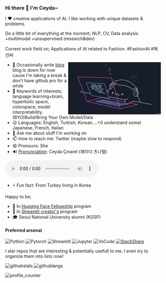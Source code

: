 ### Hi there 👋 I'm Ceyda~


<!--
**cceyda/cceyda** is a ✨ _special_ ✨ repository because its `README.md` (this file) appears on your GitHub profile.

Here are some ideas to get you started:

- 🔭 I’m currently working on ...
- 🌱 I’m currently learning ...
- 👯 I’m looking to collaborate on ...
- 🤔 I’m looking for help with ...
- 💬 Ask me about ...
- 📫 How to reach me: ...
- 😄 Pronouns: ...
- ⚡ Fun fact: ...
-->

I ❤️ creative applications of AI. 
I like working with unique datasets & problems.

Do a little bit of everything at the moment; NLP, CV, Data analysis +multimodal +unsupervised (research&dev)

Current work field on; Applications of AI related to Fashion. #FashionAI #패션AI

<img alt="coding cat" align="right" width="300"  src="./assets/coding_cat.gif" /> 

- 📝 Occasionally write [blog](https://cceyda.github.io/blog) blog is down for now cause I'm taking a break & don't have github pro for a while
- 🔭 Keywords of interests; language learning+brain, hyperbolic space, colorspace, model interpretability. (BYO)Build/Bring Your Own Model/Data
- 😛 Languages: English, Turkish, Korean....+(I understand some) Japanese, French, Italian 
- 💬 Ask me about stuff I'm working on
- 📫 How to reach me: Twitter (maybe slow to respond)
- 😄 Pronouns: She
- 🔊 [Pronunciation](https://github.com/cceyda/cceyda/blob/main/assets/ceyda.mp4): Ceyda Çınarel (재이다 츠나렐)

<audio controls>
  <source src="https://github.com/cceyda/cceyda/blob/main/assets/ceyda.mp4" />
</audio> 

- ⚡ Fun fact: From Turkey living in Korea


Happy to be;
- 🤗 In [Hugging Face Fellowship](https://huggingface.co/blog/fellowship) program
- 🎈 In [Streamlit creator's](https://streamlit.io/creators) program 
- 🎓 Seoul National University alumni (KGSP)


#### Preferred arsenal 

![Python](https://img.shields.io/badge/python-3670A0?style=for-the-badge&logo=python&logoColor=ffdd54) ![Pytorch](https://img.shields.io/badge/PyTorch-%23EE4C2C.svg?style=for-the-badge&logo=PyTorch&logoColor=white) ![Streamlit](https://img.shields.io/badge/Streamlit-%23EE4C2C.svg?style=for-the-badge&logo=Streamlit&logoColor=white)
![Jupyter](https://img.shields.io/badge/jupyter-%23FA0F00.svg?style=for-the-badge&logo=jupyter&logoColor=white) ![VsCode](https://img.shields.io/badge/Visual%20Studio%20Code-0078d7.svg?style=for-the-badge&logo=visual-studio-code&logoColor=white) [![StackShare](https://img.shields.io/badge/More-%23EE4C2C.svg?style=for-the-badge&logo=StackShare&logoColor=white)](https://stackshare.io/cceyda/my-stack)

I star repos that are interesting & potentially usefull to me. I even try to organize them into lists now! 
<!-- [![Streamlit](https://github-profile-trophy.vercel.app/?username=cceyda&title=Stars&no-bg=true&no-frame=true)](https://github.com/cceyda?tab=stars) -->

![githubstats](https://github-readme-stats.vercel.app/api?username=cceyda&hide_rank=true&hide=commits&count_private=true&show_icons=true&hide_border=true&hide_title=false)
![githublangs](https://github-readme-stats.vercel.app/api/top-langs/?username=cceyda&layout=compact&hide_border=true)


![profile_counter](https://komarev.com/ghpvc/?username=cceyda&color=lightgrey)



